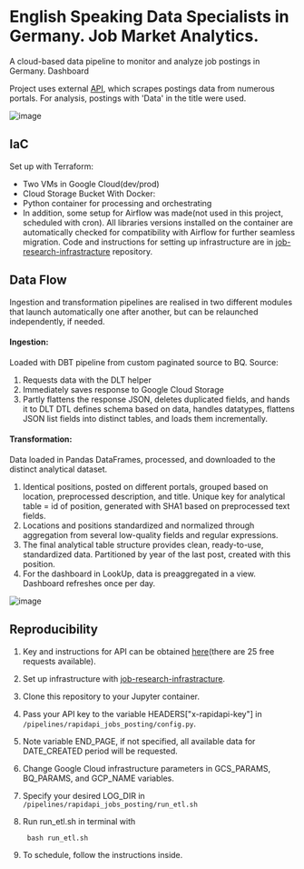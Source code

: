 # English Speaking Data Specialists in Germany. Job Market Analytics.

A cloud-based data pipeline to monitor and analyze job postings in Germany. 
Dashboard 

Project uses external [API](https://rapidapi.com/techmap-io-techmap-io-default/api/daily-international-job-postings), which scrapes postings data from numerous portals.
For analysis, postings with 'Data' in the title were used. 

![image](https://github.com/user-attachments/assets/fc7f09e9-ae47-415c-8dab-9fbade713842)

## IaC
Set up with Terraform:
* Two VMs in Google Cloud(dev/prod)
* Cloud Storage Bucket
With Docker:
* Python container for processing and orchestrating
* In addition, some setup for Airflow was made(not used in this project, scheduled with cron). All libraries versions installed on the container are automatically checked for compatibility with Airflow for further seamless migration.
Code and instructions for setting up infrastructure are in [job-research-infrastracture](https://github.com/SaschaKay/job-research-infrastracture) repository.

## Data Flow
Ingestion and transformation pipelines are realised in two different modules that launch automatically one after another, but can be relaunched independently, if needed.
#### Ingestion:
Loaded with DBT pipeline from custom paginated source to BQ. 
Source:
  1. Requests data with the DLT helper
  2. Immediately saves response to Google Cloud Storage
  3. Partly flattens the response JSON, deletes duplicated fields, and hands it to DLT
DTL defines schema based on data, handles datatypes, flattens JSON list fields into distinct tables, and loads them incrementally. 
#### Transformation:
Data loaded in Pandas DataFrames, processed, and downloaded to the distinct analytical dataset.
  1. Identical positions, posted on different portals, grouped based on location, preprocessed description, and title. Unique key for analytical table = id of position, generated with SHA1 based on preprocessed text fields.
  2. Locations and positions standardized and normalized through aggregation from several low-quality fields and regular expressions.
  3. The final analytical table structure provides clean, ready-to-use, standardized data. Partitioned by year of the last post, created with this position.
  4. For the dashboard in LookUp, data is preaggregated in a view. Dashboard refreshes once per day.

![image](https://github.com/user-attachments/assets/59c57c42-4d0b-442f-a9df-27539204f520)

## Reproducibility
1. Key and instructions for API can be obtained [here](https://rapidapi.com/techmap-io-techmap-io-default/api/daily-international-job-postings)(there are 25 free requests available).
2. Set up infrastructure with [job-research-infrastracture](https://github.com/SaschaKay/job-research-infrastracture).
3. Clone this repository to your Jupyter container.
4. Pass your API key to the variable HEADERS["x-rapidapi-key"] in `/pipelines/rapidapi_jobs_posting/config.py`.
5. Note variable END_PAGE, if not specified, all available data for DATE_CREATED period will be requested.
6. Change Google Cloud infrastructure parameters in GCS_PARAMS, BQ_PARAMS, and GCP_NAME variables.
7. Specify your desired LOG_DIR in `/pipelines/rapidapi_jobs_posting/run_etl.sh`
8. Run run_etl.sh in terminal with

        bash run_etl.sh
9. To schedule, follow the instructions inside.


   


